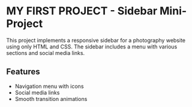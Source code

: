 # MY FIRST PROJECT - Sidebar Mini-Project

This project implements a responsive sidebar for a photography website using only HTML and CSS. The sidebar includes a menu with various sections and social media links.

## Features
- Navigation menu with icons
- Social media links
- Smooth transition animations
